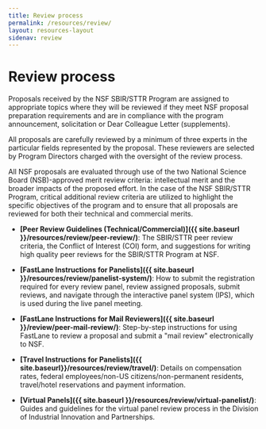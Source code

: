 ```yaml
---
title: Review process
permalink: /resources/review/
layout: resources-layout
sidenav: review
---
```

# Review process

Proposals received by the NSF SBIR/STTR Program are assigned to appropriate topics where they will be reviewed if they meet NSF proposal preparation requirements and are in compliance with the program announcement, solicitation or Dear Colleague Letter (supplements).

All proposals are carefully reviewed by a minimum of three experts in the particular fields represented by the proposal. These reviewers are selected by Program Directors charged with the oversight of the review process.

All NSF proposals are evaluated through use of the two National Science Board (NSB)-approved merit review criteria: intellectual merit and the broader impacts of the proposed effort. In the case of the NSF SBIR/STTR Program, critical additional review criteria are utilized to highlight the specific objectives of the program and to ensure that all proposals are reviewed for both their technical and commercial merits.

- **[Peer Review Guidelines (Technical/Commercial)]({{ site.baseurl }}/resources/review/peer-review/)**: The SBIR/STTR peer review criteria, the Conflict of Interest (COI) form, and suggestions for writing high quality peer reviews for the SBIR/STTR Program at NSF.

- **[FastLane Instructions for Panelists]({{ site.baseurl }}/resources/review/panelist-system/)**: How to submit the registration required for every review panel, review assigned proposals, submit reviews, and navigate through the interactive panel system (IPS), which is used during the live panel meeting.

- **[FastLane Instructions for Mail Reviewers]({{ site.baseurl }}/review/peer-mail-review/)**: Step-by-step instructions for using FastLane to review a proposal and submit a "mail review" electronically to NSF.

- **[Travel Instructions for Panelists]({{ site.baseurl}}/resources/review/travel/)**: Details on compensation rates, federal employees/non-US citizens/non-permanent residents, travel/hotel reservations and payment information.

- **[Virtual Panels]({{ site.baseurl }}/resources/review/virtual-panelist/)**: Guides and guidelines for the virtual panel review process in the Division of Industrial Innovation and Partnerships.
